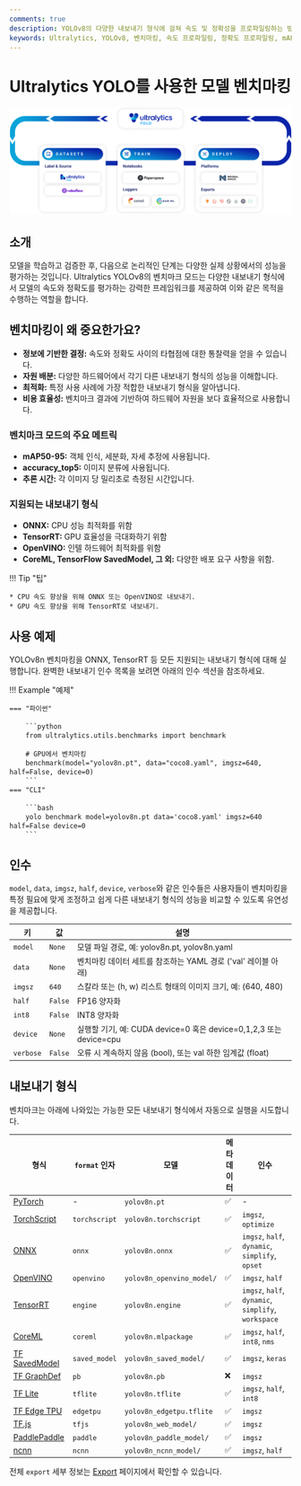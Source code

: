 ```yaml
---
comments: true
description: YOLOv8의 다양한 내보내기 형식에 걸쳐 속도 및 정확성을 프로파일링하는 방법을 알아보고, mAP50-95, accuracy_top5 메트릭 및 기타에 대한 통찰을 얻으십시오.
keywords: Ultralytics, YOLOv8, 벤치마킹, 속도 프로파일링, 정확도 프로파일링, mAP50-95, accuracy_top5, ONNX, OpenVINO, TensorRT, YOLO 내보내기 형식
---
```


# Ultralytics YOLO를 사용한 모델 벤치마킹

<img width="1024" src="https://github.com/ultralytics/assets/raw/main/yolov8/banner-integrations.png" alt="Ultralytics YOLO 생태계 및 통합">

## 소개

모델을 학습하고 검증한 후, 다음으로 논리적인 단계는 다양한 실제 상황에서의 성능을 평가하는 것입니다. Ultralytics YOLOv8의 벤치마크 모드는 다양한 내보내기 형식에서 모델의 속도와 정확도를 평가하는 강력한 프레임워크를 제공하여 이와 같은 목적을 수행하는 역할을 합니다.

## 벤치마킹이 왜 중요한가요?

- **정보에 기반한 결정:** 속도와 정확도 사이의 타협점에 대한 통찰력을 얻을 수 있습니다.
- **자원 배분:** 다양한 하드웨어에서 각기 다른 내보내기 형식의 성능을 이해합니다.
- **최적화:** 특정 사용 사례에 가장 적합한 내보내기 형식을 알아냅니다.
- **비용 효율성:** 벤치마크 결과에 기반하여 하드웨어 자원을 보다 효율적으로 사용합니다.

### 벤치마크 모드의 주요 메트릭

- **mAP50-95:** 객체 인식, 세분화, 자세 추정에 사용됩니다.
- **accuracy_top5:** 이미지 분류에 사용됩니다.
- **추론 시간:** 각 이미지 당 밀리초로 측정된 시간입니다.

### 지원되는 내보내기 형식

- **ONNX:** CPU 성능 최적화를 위함
- **TensorRT:** GPU 효율성을 극대화하기 위함
- **OpenVINO:** 인텔 하드웨어 최적화를 위함
- **CoreML, TensorFlow SavedModel, 그 외:** 다양한 배포 요구 사항을 위함.

!!! Tip "팁"

    * CPU 속도 향상을 위해 ONNX 또는 OpenVINO로 내보내기.
    * GPU 속도 향상을 위해 TensorRT로 내보내기.

## 사용 예제

YOLOv8n 벤치마킹을 ONNX, TensorRT 등 모든 지원되는 내보내기 형식에 대해 실행합니다. 완벽한 내보내기 인수 목록을 보려면 아래의 인수 섹션을 참조하세요.

!!! Example "예제"

    === "파이썬"

        ```python
        from ultralytics.utils.benchmarks import benchmark

        # GPU에서 벤치마킹
        benchmark(model="yolov8n.pt", data="coco8.yaml", imgsz=640, half=False, device=0)
        ```
    === "CLI"

        ```bash
        yolo benchmark model=yolov8n.pt data='coco8.yaml' imgsz=640 half=False device=0
        ```

## 인수

`model`, `data`, `imgsz`, `half`, `device`, `verbose`와 같은 인수들은 사용자들이 벤치마킹을 특정 필요에 맞게 조정하고 쉽게 다른 내보내기 형식의 성능을 비교할 수 있도록 유연성을 제공합니다.

| 키        | 값      | 설명                                                               |
| --------- | ------- | ------------------------------------------------------------------ |
| `model`   | `None`  | 모델 파일 경로, 예: yolov8n.pt, yolov8n.yaml                       |
| `data`    | `None`  | 벤치마킹 데이터 세트를 참조하는 YAML 경로 ('val' 레이블 아래)      |
| `imgsz`   | `640`   | 스칼라 또는 (h, w) 리스트 형태의 이미지 크기, 예: (640, 480)       |
| `half`    | `False` | FP16 양자화                                                        |
| `int8`    | `False` | INT8 양자화                                                        |
| `device`  | `None`  | 실행할 기기, 예: CUDA device=0 혹은 device=0,1,2,3 또는 device=cpu |
| `verbose` | `False` | 오류 시 계속하지 않음 (bool), 또는 val 하한 임계값 (float)         |

## 내보내기 형식

벤치마크는 아래에 나와있는 가능한 모든 내보내기 형식에서 자동으로 실행을 시도합니다.

| 형식                                                               | `format` 인자 | 모델                      | 메타데이터 | 인수                                                |
| ------------------------------------------------------------------ | ------------- | ------------------------- | ---------- | --------------------------------------------------- |
| [PyTorch](https://pytorch.org/)                                    | -             | `yolov8n.pt`              | ✅         | -                                                   |
| [TorchScript](https://pytorch.org/docs/stable/jit.html)            | `torchscript` | `yolov8n.torchscript`     | ✅         | `imgsz`, `optimize`                                 |
| [ONNX](https://onnx.ai/)                                           | `onnx`        | `yolov8n.onnx`            | ✅         | `imgsz`, `half`, `dynamic`, `simplify`, `opset`     |
| [OpenVINO](https://docs.openvino.ai/latest/index.html)             | `openvino`    | `yolov8n_openvino_model/` | ✅         | `imgsz`, `half`                                     |
| [TensorRT](https://developer.nvidia.com/tensorrt)                  | `engine`      | `yolov8n.engine`          | ✅         | `imgsz`, `half`, `dynamic`, `simplify`, `workspace` |
| [CoreML](https://github.com/apple/coremltools)                     | `coreml`      | `yolov8n.mlpackage`       | ✅         | `imgsz`, `half`, `int8`, `nms`                      |
| [TF SavedModel](https://www.tensorflow.org/guide/saved_model)      | `saved_model` | `yolov8n_saved_model/`    | ✅         | `imgsz`, `keras`                                    |
| [TF GraphDef](https://www.tensorflow.org/api_docs/python/tf/Graph) | `pb`          | `yolov8n.pb`              | ❌         | `imgsz`                                             |
| [TF Lite](https://www.tensorflow.org/lite)                         | `tflite`      | `yolov8n.tflite`          | ✅         | `imgsz`, `half`, `int8`                             |
| [TF Edge TPU](https://coral.ai/docs/edgetpu/models-intro/)         | `edgetpu`     | `yolov8n_edgetpu.tflite`  | ✅         | `imgsz`                                             |
| [TF.js](https://www.tensorflow.org/js)                             | `tfjs`        | `yolov8n_web_model/`      | ✅         | `imgsz`                                             |
| [PaddlePaddle](https://github.com/PaddlePaddle)                    | `paddle`      | `yolov8n_paddle_model/`   | ✅         | `imgsz`                                             |
| [ncnn](https://github.com/Tencent/ncnn)                            | `ncnn`        | `yolov8n_ncnn_model/`     | ✅         | `imgsz`, `half`                                     |

전체 `export` 세부 정보는 [Export](https://docs.ultralytics.com/modes/export/) 페이지에서 확인할 수 있습니다.
